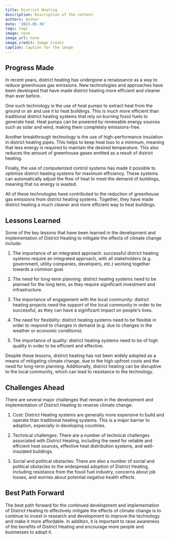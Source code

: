 ```yaml
---
title: District Heating
description: Description of the content
authors: Author
date: '2023-05-30'
tags: tags
image: none
image_url: none
image_credit: Image Credit
caption: Caption for the image
---
```


## Progress Made

In recent years, district heating has undergone a renaissance as a way to reduce greenhouse gas emissions. New technologies and approaches have been developed that have made district heating more efficient and cleaner than ever before.

One such technology is the use of heat pumps to extract heat from the ground or air and use it to heat buildings. This is much more efficient than traditional district heating systems that rely on burning fossil fuels to generate heat. Heat pumps can be powered by renewable energy sources such as solar and wind, making them completely emissions-free.

Another breakthrough technology is the use of high-performance insulation in district heating pipes. This helps to keep heat loss to a minimum, meaning that less energy is required to maintain the desired temperature. This also reduces the amount of greenhouse gases emitted as a result of district heating.

Finally, the use of computerized control systems has made it possible to optimize district heating systems for maximum efficiency. These systems can automatically adjust the flow of heat to meet the demand of buildings, meaning that no energy is wasted.

All of these technologies have contributed to the reduction of greenhouse gas emissions from district heating systems. Together, they have made district heating a much cleaner and more efficient way to heat buildings.

## Lessons Learned

Some of the key lessons that have been learned in the development and implementation of District Heating to mitigate the effects of climate change include:

1. The importance of an integrated approach: successful district heating systems require an integrated approach, with all stakeholders (e.g. government, utility companies, developers, etc.) working together towards a common goal.

2. The need for long-term planning: district heating systems need to be planned for the long term, as they require significant investment and infrastructure.

3. The importance of engagement with the local community: district heating projects need the support of the local community in order to be successful, as they can have a significant impact on people's lives.

4. The need for flexibility: district heating systems need to be flexible in order to respond to changes in demand (e.g. due to changes in the weather or economic conditions).

5. The importance of quality: district heating systems need to be of high quality in order to be efficient and effective.

Despite these lessons, district heating has not been widely adopted as a means of mitigating climate change, due to the high upfront costs and the need for long-term planning. Additionally, district heating can be disruptive to the local community, which can lead to resistance to the technology.

## Challenges Ahead

There are several major challenges that remain in the development and implementation of District Heating to reverse climate change:

1. Cost: District Heating systems are generally more expensive to build and operate than traditional heating systems. This is a major barrier to adoption, especially in developing countries.

2. Technical challenges: There are a number of technical challenges associated with District Heating, including the need for reliable and efficient heat sources, effective heat distribution systems, and well-insulated buildings.

3. Social and political obstacles: There are also a number of social and political obstacles to the widespread adoption of District Heating, including resistance from the fossil fuel industry, concerns about job losses, and worries about potential negative health effects.

## Best Path Forward

The best path forward for the continued development and implementation of District Heating to effectively mitigate the effects of climate change is to continue to invest in research and development to improve the technology and make it more affordable. In addition, it is important to raise awareness of the benefits of District Heating and encourage more people and businesses to adopt it.
